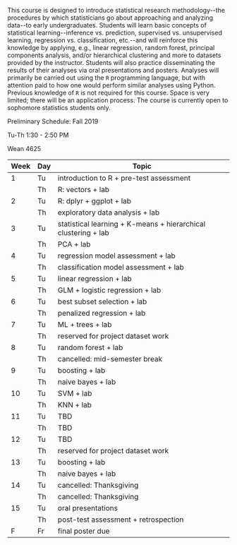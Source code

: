 
This course is designed to introduce statistical research methodology--the procedures by which statisticians go about approaching and analyzing data--to early undergraduates. Students will learn basic concepts of statistical learning--inference vs. prediction, supervised vs. unsupervised learning, regression vs. classification, etc.--and will reinforce this knowledge by applying, e.g., linear regression, random forest, principal components analysis, and/or hierarchical clustering and more to datasets provided by the instructor. Students will also practice disseminating the results of their analyses via oral presentations and posters. Analyses will primarily be carried out using the `R` programming language, but with attention paid to how one would perform similar analyses using Python. Previous knowledge of `R` is not required for this course. Space is very limited; there will be an application process. The course is currently open to sophomore statistics students only.

Preliminary Schedule: Fall 2019

Tu-Th 1:30 - 2:50 PM

Wean 4625

| Week | Day | Topic |
| ---- | --- | ----- |
| 1    | Tu  | introduction to R + pre-test assessment |
|      | Th  | R: vectors + lab |
| 2    | Tu  | R: dplyr + ggplot + lab |
|      | Th  | exploratory data analysis + lab |
| 3    | Tu  | statistical learning + K-means + hierarchical clustering + lab |
|      | Th  | PCA + lab |
| 4    | Tu  | regression model assessment + lab |
|      | Th  | classification model assessment + lab |
| 5    | Tu  | linear regression + lab |
|      | Th  | GLM + logistic regression + lab |
| 6    | Tu  | best subset selection + lab |
|      | Th  | penalized regression + lab |
| 7    | Tu  | ML + trees + lab |
|      | Th  | reserved for project dataset work |
| 8    | Tu  | random forest + lab |
|      | Th  | cancelled: mid-semester break |
| 9    | Tu  | boosting + lab |
|      | Th  | naive bayes + lab |
| 10   | Tu  | SVM + lab |
|      | Th  | KNN + lab |
| 11   | Tu  | TBD |
|      | Th  | TBD |
| 12   | Tu  | TBD |
|      | Th  | reserved for project dataset work |
| 13   | Tu  | boosting + lab |
|      | Th  | naive bayes + lab |
| 14   | Tu  | cancelled: Thanksgiving |
|      | Th  | cancelled: Thanksgiving |
| 15   | Tu  | oral presentations |
|      | Th  | post-test assessment + retrospection |
| F    | Fr  | final poster due |

